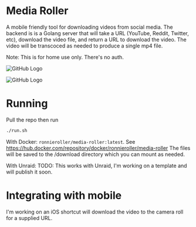 # Media Roller
A mobile friendly tool for downloading videos from social media.
The backend is is a Golang server that will take a URL (YouTube, Reddit, Twitter, etc),
download the video file, and return a URL to download the video. The video will be transcoced as needed to produce a single mp4 file.

Note: This is for home use only. There's no auth.

![GitHub Logo](https://i.imgur.com/lxwf1qU.png)

![GitHub Logo](https://i.imgur.com/TWAtM7k.png)


# Running
Pull the repo then run
```bash
./run.sh
```

With Docker: `ronnieroller/media-roller:latest`.
See https://hub.docker.com/repository/docker/ronnieroller/media-roller
The files will be saved to the /download directory which you can mount as needed.


With Unraid: TODO: This works with Unraid, I'm working on a template and will publish it soon.

# Integrating with mobile
I'm working on an iOS shortcut will download the video to the camera roll for a supplied URL.
